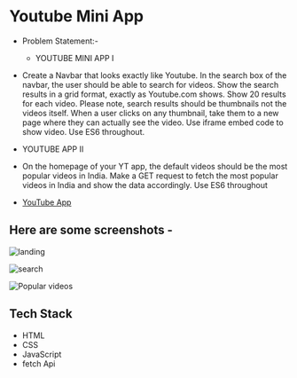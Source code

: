 # Youtube Mini App
* Problem Statement:- 
  * YOUTUBE MINI APP I
* Create a Navbar that looks exactly like Youtube.
In the search box of the navbar, the user should be able to search for videos.
Show the search results in a grid format, exactly as Youtube.com shows.
Show 20 results for each video.
Please note, search results should be thumbnails not the videos itself.
When a user clicks on any thumbnail, take them to a new page where they can actually see the video. Use iframe embed code to show video. Use ES6 throughout.
* YOUTUBE APP II 
* On the homepage of your YT app, the default videos should be the most popular videos in India.
Make a GET request to fetch the most popular videos in India and show the data accordingly.
Use ES6 throughout 

* [YouTube App](https://lucky-mousse-e5b6e9.netlify.app/)

## Here are some screenshots -

![landing](https://snipboard.io/6IjYgb.jpg)

![search](https://snipboard.io/yKOa8I.jpg)

![Popular videos](https://snipboard.io/7p6KTY.jpg)

## Tech Stack

* HTML
* CSS
* JavaScript
* fetch Api

